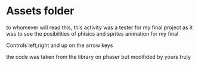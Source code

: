 # Assets folder
to whomever will read this, this activity was a tester for my final project as it was to see the posibilities of phisics and sprites animation for my final

Controls
left,right and up on the arrow keys

the code was taken from the library on phaser but modifided by yours truly